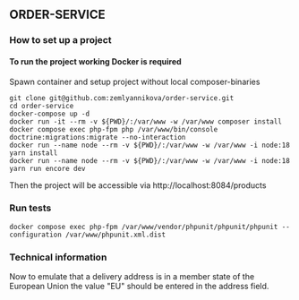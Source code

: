 ## ORDER-SERVICE

### How to set up a project

#### To run the project working Docker is required

Spawn container and setup project without local composer-binaries
```shell
git clone git@github.com:zemlyannikova/order-service.git
cd order-service
docker-compose up -d
docker run -it --rm -v ${PWD}/:/var/www -w /var/www composer install
docker compose exec php-fpm php /var/www/bin/console doctrine:migrations:migrate --no-interaction
docker run --name node --rm -v ${PWD}/:/var/www -w /var/www -i node:18 yarn install
docker run --name node --rm -v ${PWD}/:/var/www -w /var/www -i node:18 yarn run encore dev
```
Then the project will be accessible via http://localhost:8084/products

### Run tests
```shell
docker compose exec php-fpm /var/www/vendor/phpunit/phpunit/phpunit --configuration /var/www/phpunit.xml.dist
```

### Technical information
Now to emulate that a delivery address is in a member state of the European Union the value "EU" should be entered in 
the address field.